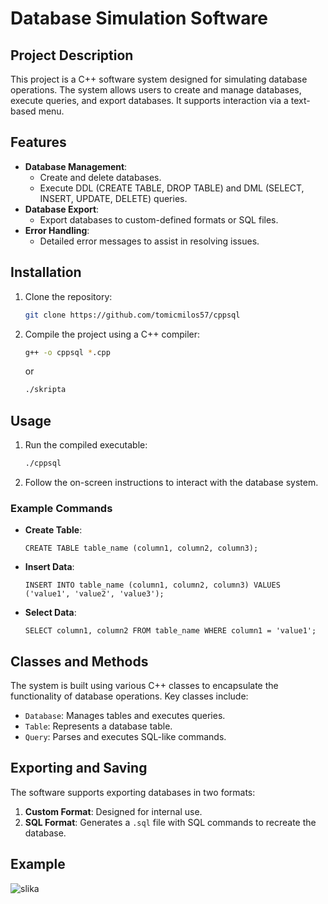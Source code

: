 # Database Simulation Software

## Project Description
This project is a C++ software system designed for simulating database operations. The system allows users to create and manage databases, execute queries, and export databases. It supports interaction via a text-based menu.

## Features
- **Database Management**:
  - Create and delete databases.
  - Execute DDL (CREATE TABLE, DROP TABLE) and DML (SELECT, INSERT, UPDATE, DELETE) queries.
- **Database Export**:
  - Export databases to custom-defined formats or SQL files.
- **Error Handling**:
  - Detailed error messages to assist in resolving issues.

## Installation
1. Clone the repository:
    ```sh
    git clone https://github.com/tomicmilos57/cppsql
    ```
2. Compile the project using a C++ compiler:
    ```sh
    g++ -o cppsql *.cpp
    ```
    or
    ```sh
    ./skripta
    ```

## Usage
1. Run the compiled executable:
    ```sh
    ./cppsql
    ```
2. Follow the on-screen instructions to interact with the database system.

### Example Commands
- **Create Table**:
    ```
    CREATE TABLE table_name (column1, column2, column3);
    ```
- **Insert Data**:
    ```
    INSERT INTO table_name (column1, column2, column3) VALUES ('value1', 'value2', 'value3');
    ```
- **Select Data**:
    ```
    SELECT column1, column2 FROM table_name WHERE column1 = 'value1';
    ```

## Classes and Methods
The system is built using various C++ classes to encapsulate the functionality of database operations. Key classes include:

- `Database`: Manages tables and executes queries.
- `Table`: Represents a database table.
- `Query`: Parses and executes SQL-like commands.

## Exporting and Saving
The software supports exporting databases in two formats:
1. **Custom Format**: Designed for internal use.
2. **SQL Format**: Generates a `.sql` file with SQL commands to recreate the database.

## Example
![slika](https://github.com/tomicmilos57/cppsql/assets/144954915/978b1dec-a0fd-421d-a458-6cc62d51d7ed)
